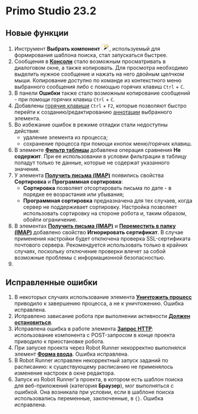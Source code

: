 # Primo Studio 23.2

## Новые функции

1. Инструмент **Выбрать компонент** ![](<../../.gitbook/assets/image (794).png>), используемый для формирования шаблона поиска, стал запускаться быстрее. 
1. Сообщения в [**Консоли**](https://docs.primo-rpa.ru/primo-rpa/primo-studio/process/debug#konsol) стало возможным просматривать в диалоговом окне, а также копировать. Для просмотра необходимо выделить нужное сообщение и нажать на него двойным щелчком мыши. Копирование доступно по команде из контекстного меню выбранного сообщения либо с помощью горячих клавиш `Ctrl` + `C`.
1. В панели **Ошибки** также стало возможным копирование сообщений  - при помощи горячих клавиш `Ctrl` + `C`. 
1. Добавлены [горячие клавиши](https://docs.primo-rpa.ru/primo-rpa/primo-studio/hotkeys) `Ctrl` + `F2`, которые позволяют быстро перейти к созданию/редактированию [аннотации](https://docs.primo-rpa.ru/primo-rpa/primo-studio/process/elements#annotaciya) выбранного элемента. 
1. Во избежание ошибок в режиме отладки  стали недоступны действия:
   * удаление элемента из процесса; 
   * сохранение процесса при помощи кнопок меню/горячих клавиш.
1. В элементе [**Фильтр таблицы**](https://docs.primo-rpa.ru/primo-rpa/g_elements/osnovnye-elementy/els_coll/el_coll_filtertable) добавлена операция сравнения **Не содержит**. При ее использовании в условии фильтрации в таблицу попадут только те данные, которые не содержат указанного значения.
1. У элемента [**Получить письма (IMAP)**](https://docs.primo-rpa.ru/primo-rpa/g_elements/osnovnye-elementy/els_mail/imap_getmail) появились свойства **Сортировка** и **Программная сортировка**:
   * **Сортировка** позволяет отсортировать письма по дате - в порядке ее возрастания или убывания;
   * **Программная сортировка** предназначена для тех случаев, когда сервер не поддерживает сортировку. Настройка позволяет использовать сортировку на стороне робота и, таким образом, обойти ограничение.
3. В элементах [**Получить письма (IMAP)**](https://docs.primo-rpa.ru/primo-rpa/g_elements/osnovnye-elementy/els_mail/imap_getmail) и [**Переместить в папку (IMAP)**](https://docs.primo-rpa.ru/primo-rpa/g_elements/osnovnye-elementy/els_mail/imap_movetofolder) добавлено свойство **Игнорировать сертификат**. В случае применения настройки будет отключена проверка SSL-сертификата почтового сервера. Рекомендуется использовать только в крайних случаях, поскольку отключение проверки влечет за собой возможные проблемы с информационной безопасностью.
4. 


## Исправленные ошибки

1. В некоторых случаях использование элемента [**Уничтожить процесс**](https://docs.primo-rpa.ru/primo-rpa/g_elements/osnovnye-elementy/els_desktop/el_desktop_kill) приводило к завершению процесса, а не к уничтожению. Ошибка исправлена.
2. Исправлено зависание робота при выполнении активности [**Должен остановиться**](https://docs.primo-rpa.ru/primo-rpa/g_elements/osnovnye-elementy/orkestrator/els_process/el_shouldstop).
3. Исправлена ошибка в работе элемента [**Запрос HTTP**](https://docs.primo-rpa.ru/primo-rpa/g_elements/el_extra/networking/httprequest): использование компонента с POST-запросом в конце проекта приводило к приостановке робота. 
4. При запуске проекта через Robot Runner некорректно выполнялся элемент [**Форма ввода**](https://docs.primo-rpa.ru/primo-rpa/g_elements/osnovnye-elementy/els_dialogs/els_userdialog/el_userdialog). Ошибка исправлена.
5. В Robot Runner исправлен некорректный запуск заданий по расписанию: к существующему расписанию не применялось изменение настроек в окне редактора.
6. Запуск из Robot Runner'а проекта, в котором есть шаблон поиска для веб-приложений (категория **Браузер**), мог выполняться с ошибкой. Она возникала при условии, если в шаблоне поиска использовались переменные, заключенные, в `{}`. Ошибка исправлена.
